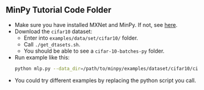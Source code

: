 MinPy Tutorial Code Folder
---------------------

* Make sure you have installed MXNet and MinPy. If not, see [here](https://minpy.readthedocs.io/en/latest/get-started/install.html).
* Download the `cifar10` dataset:
  - Enter into `examples/data/set/cifar10/` folder.
  - Call `./get_dtasets.sh`.
  - You should be able to see a `cifar-10-batches-py` folder.
* Run example like this:
  ```bash
  python mlp.py --data_dir=/path/to/minpy/examples/dataset/cifar10/cifar-10-batches-py/
  ```
* You could try different examples by replacing the python script you call.
